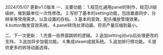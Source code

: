 2024/05/07
更新v1.0版本
一、主要功能：
1.规范化通用panel的制作，规范UI层级树，做到最单位一次性修改。
2.写好了基本的setting功能，包括垂直同步、分辨率等常用需求，以及设置的存档。
3.基本的音效、配乐播放管理效果。
4.button触发音效系统。
4.panel转场丝滑动画、将资产量压缩到最小。

二、下一次更新：
1.完善一些界面跳转的逻辑。
2.追加setting对urp后处理更改的支持。
3.追加异步加载功能。
4.集成steam成就系统。
5.追加排行榜功能。
6.提供更多的转场动画选择。
